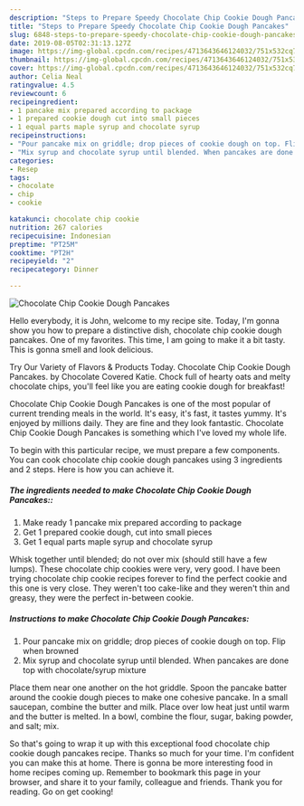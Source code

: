 ```yaml
---
description: "Steps to Prepare Speedy Chocolate Chip Cookie Dough Pancakes"
title: "Steps to Prepare Speedy Chocolate Chip Cookie Dough Pancakes"
slug: 6848-steps-to-prepare-speedy-chocolate-chip-cookie-dough-pancakes
date: 2019-08-05T02:31:13.127Z
image: https://img-global.cpcdn.com/recipes/4713643646124032/751x532cq70/chocolate-chip-cookie-dough-pancakes-recipe-main-photo.jpg
thumbnail: https://img-global.cpcdn.com/recipes/4713643646124032/751x532cq70/chocolate-chip-cookie-dough-pancakes-recipe-main-photo.jpg
cover: https://img-global.cpcdn.com/recipes/4713643646124032/751x532cq70/chocolate-chip-cookie-dough-pancakes-recipe-main-photo.jpg
author: Celia Neal
ratingvalue: 4.5
reviewcount: 6
recipeingredient:
- 1 pancake mix prepared according to package
- 1 prepared cookie dough cut into small pieces
- 1 equal parts maple syrup and chocolate syrup
recipeinstructions:
- "Pour pancake mix on griddle; drop pieces of cookie dough on top. Flip when browned"
- "Mix syrup and chocolate syrup until blended. When pancakes are done top with chocolate/syrup mixture"
categories:
- Resep
tags:
- chocolate
- chip
- cookie

katakunci: chocolate chip cookie
nutrition: 267 calories
recipecuisine: Indonesian
preptime: "PT25M"
cooktime: "PT2H"
recipeyield: "2"
recipecategory: Dinner

---
```



![Chocolate Chip Cookie Dough Pancakes](https://img-global.cpcdn.com/recipes/4713643646124032/751x532cq70/chocolate-chip-cookie-dough-pancakes-recipe-main-photo.jpg)

Hello everybody, it is John, welcome to my recipe site. Today, I'm gonna show you how to prepare a distinctive dish, chocolate chip cookie dough pancakes. One of my favorites. This time, I am going to make it a bit tasty. This is gonna smell and look delicious.

Try Our Variety of Flavors &amp; Products Today. Chocolate Chip Cookie Dough Pancakes. by Chocolate Covered Katie. Chock full of hearty oats and melty chocolate chips, you&#39;ll feel like you are eating cookie dough for breakfast!

Chocolate Chip Cookie Dough Pancakes is one of the most popular of current trending meals in the world. It's easy, it's fast, it tastes yummy. It's enjoyed by millions daily. They are fine and they look fantastic. Chocolate Chip Cookie Dough Pancakes is something which I've loved my whole life.


To begin with this particular recipe, we must prepare a few components. You can cook chocolate chip cookie dough pancakes using 3 ingredients and 2 steps. Here is how you can achieve it.

##### The ingredients needed to make Chocolate Chip Cookie Dough Pancakes::

1. Make ready 1 pancake mix prepared according to package
1. Get 1 prepared cookie dough, cut into small pieces
1. Get 1 equal parts maple syrup and chocolate syrup


Whisk together until blended; do not over mix (should still have a few lumps). These chocolate chip cookies were very, very good. I have been trying chocolate chip cookie recipes forever to find the perfect cookie and this one is very close. They weren&#39;t too cake-like and they weren&#39;t thin and greasy, they were the perfect in-between cookie. 

##### Instructions to make Chocolate Chip Cookie Dough Pancakes:

1. Pour pancake mix on griddle; drop pieces of cookie dough on top. Flip when browned
1. Mix syrup and chocolate syrup until blended. When pancakes are done top with chocolate/syrup mixture


Place them near one another on the hot griddle. Spoon the pancake batter around the cookie dough pieces to make one cohesive pancake. In a small saucepan, combine the butter and milk. Place over low heat just until warm and the butter is melted. In a bowl, combine the flour, sugar, baking powder, and salt; mix. 

So that's going to wrap it up with this exceptional food chocolate chip cookie dough pancakes recipe. Thanks so much for your time. I'm confident you can make this at home. There is gonna be more interesting food in home recipes coming up. Remember to bookmark this page in your browser, and share it to your family, colleague and friends. Thank you for reading. Go on get cooking!

